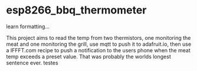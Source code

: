 # esp8266_bbq_thermometer

learn formatting...

This project aims to read the temp from two thermistors, one monitoring the meat
and one monitoring the grill, use mqtt to push it to
adafruit.io, then use a IFFFT.com recipe to push a notification to the users phone
when the meat temp exceeds a preset value. That was probably the worlds longest sentence ever.
testes
